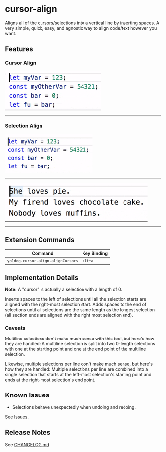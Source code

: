 # cursor-align

Aligns all of the cursors/selections into a vertical line by inserting spaces. A very simple, quick, easy, and agnostic way to align code/text however you want.


## Features

### Cursor Align

![test1](img/simpleO.gif)

---

### Selection Align

![test1](img/select1O.gif)

---

![test1](img/select2O.gif)

---


## Extension Commands

 Command                           | Key Binding
-----------------------------------|-------------
`yo1dog.cursor-align.alignCursors` | `alt+a`


## Implementation Details

**Note:** A "cursor" is actually a selection with a length of 0.

Inserts spaces to the left of selections until all the selection starts are aligned with the right-most selection start. Adds spaces to the end of selections until all selections are the same length as the longest selection (all section ends are aligned with the right most selection end).

### Caveats

Multiline selections don't make much sense with this tool, but here's how they are handled: A multiline selection is split into two 0-length selections with one at the starting point and one at the end point of the multiline selection.

Likewise, multiple selections per line don't make much sense, but here's how they are handled: Multiple selections per line are combined into a single selection that starts at the left-most selection's starting point and ends at the right-most selection's end point.


## Known Issues

- Selections behave unexpectedly when undoing and redoing.

See [Issues](https://github.com/yo1dog/vscode-cursor-align/issues).

## Release Notes

See [CHANGELOG.md](CHANGELOG.md)